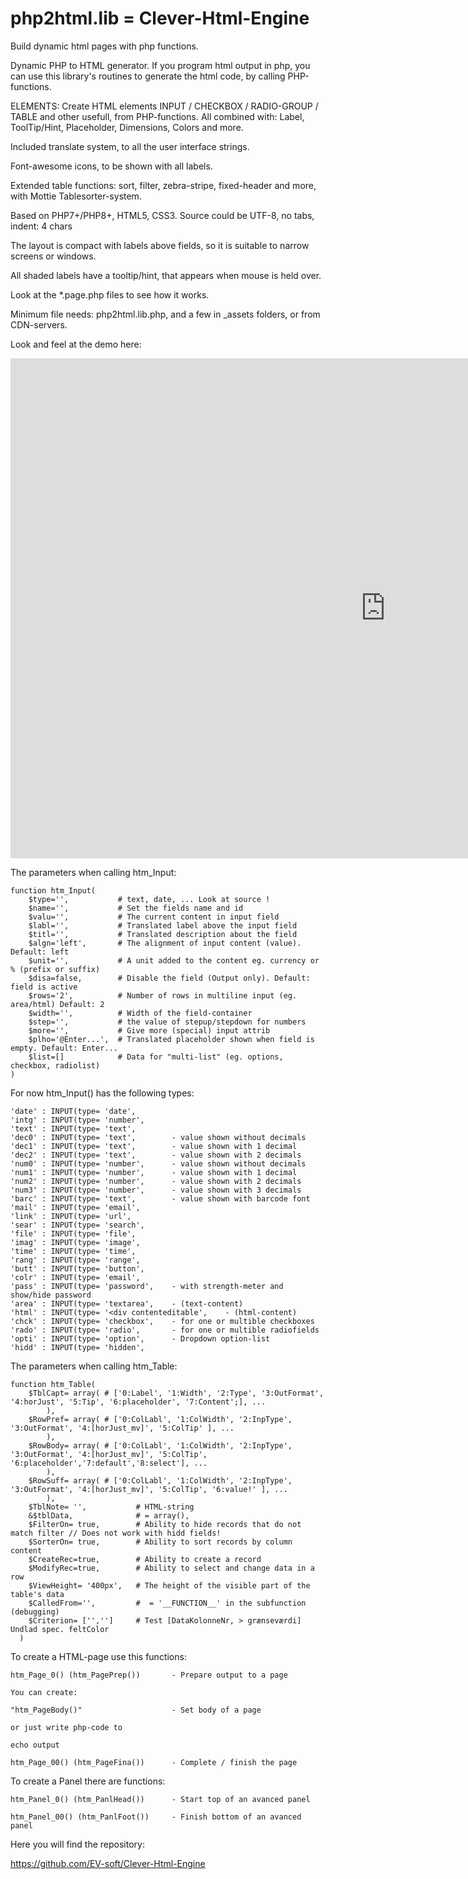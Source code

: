 # php2html.lib = Clever-Html-Engine
Build dynamic html pages with php functions.

Dynamic PHP to HTML generator.
If you program html output in php, you can use this library's routines to generate the html code, by calling PHP-functions.
    
ELEMENTS:
Create HTML elements INPUT / CHECKBOX / RADIO-GROUP / TABLE and other usefull, from PHP-functions.
All combined with: Label, ToolTip/Hint, Placeholder, Dimensions, Colors and more.

Included translate system, to all the user interface strings. 

Font-awesome icons, to be shown with all labels.

Extended table functions: sort, filter, zebra-stripe, fixed-header and more, with Mottie Tablesorter-system.
    
Based on PHP7+/PHP8+, HTML5, CSS3.
Source could be UTF-8, no tabs, indent: 4 chars

The layout is compact with labels above fields, so it is suitable to narrow screens or windows.

All shaded labels have a tooltip/hint, that appears when mouse is held over.

Look at the *.page.php files to see how it works.

Minimum file needs: php2html.lib.php, and a few in _assets folders, or from CDN-servers.

Look and feel at the demo here:

<iframe width="1200px" height="800px" border= "2px solid #000" border-radius= "15px" overflow= "hidden" seamless frameborder="0" src="https://ev-soft.work/p2h/v1.1.0/Proj.demo/CustomerOrder.page.php" > </iframe> 


The parameters when calling htm_Input:

    function htm_Input(
        $type='',           # text, date, ... Look at source !
        $name='',           # Set the fields name and id
        $valu='',           # The current content in input field
        $labl='',           # Translated label above the input field
        $titl='',           # Translated description about the field
        $algn='left',       # The alignment of input content (value). Default: left
        $unit='',           # A unit added to the content eg. currency or % (prefix or suffix)
        $disa=false,        # Disable the field (Output only). Default: field is active
        $rows='2',          # Number of rows in multiline input (eg. area/html) Default: 2
        $width='',          # Width of the field-container
        $step='',           # the value of stepup/stepdown for numbers
        $more='',           # Give more (special) input attrib
        $plho='@Enter...',  # Translated placeholder shown when field is empty. Default: Enter...
        $list=[]            # Data for "multi-list" (eg. options, checkbox, radiolist)
    )

For now htm_Input() has the following types:

    'date' : INPUT(type= 'date',
    'intg' : INPUT(type= 'number',
    'text' : INPUT(type= 'text',
    'dec0' : INPUT(type= 'text',        - value shown without decimals
    'dec1' : INPUT(type= 'text',        - value shown with 1 decimal
    'dec2' : INPUT(type= 'text',        - value shown with 2 decimals
    'num0' : INPUT(type= 'number',      - value shown without decimals
    'num1' : INPUT(type= 'number',      - value shown with 1 decimal
    'num2' : INPUT(type= 'number',      - value shown with 2 decimals
    'num3' : INPUT(type= 'number',      - value shown with 3 decimals
    'barc' : INPUT(type= 'text',        - value shown with barcode font
    'mail' : INPUT(type= 'email',
    'link' : INPUT(type= 'url',
    'sear' : INPUT(type= 'search',
    'file' : INPUT(type= 'file',
    'imag' : INPUT(type= 'image',
    'time' : INPUT(type= 'time',
    'rang' : INPUT(type= 'range',
    'butt' : INPUT(type= 'button',
    'colr' : INPUT(type= 'email',
    'pass' : INPUT(type= 'password',    - with strength-meter and show/hide password
    'area' : INPUT(type= 'textarea',    - (text-content)
    'html' : INPUT(type= '<div contenteditable',    - (html-content)
    'chck' : INPUT(type= 'checkbox',    - for one or multible checkboxes
    'rado' : INPUT(type= 'radio',       - for one or multible radiofields
    'opti' : INPUT(type= 'option',      - Dropdown option-list
    'hidd' : INPUT(type= 'hidden',


The parameters when calling htm_Table:

    function htm_Table(
        $TblCapt= array( # ['0:Label', '1:Width', '2:Type', '3:OutFormat', '4:horJust', '5:Tip', '6:placeholder', '7:Content';], ...
            ),
        $RowPref= array( # ['0:ColLabl', '1:ColWidth', '2:InpType', '3:OutFormat', '4:[horJust_mv]', '5:ColTip' ], ...
            ),
        $RowBody= array( # ['0:ColLabl', '1:ColWidth', '2:InpType', '3:OutFormat', '4:[horJust_mv]', '5:ColTip', '6:placeholder','7:default','8:select'], ...
            ),
        $RowSuff= array( # ['0:ColLabl', '1:ColWidth', '2:InpType', '3:OutFormat', '4:[horJust_mv]', '5:ColTip', '6:value!' ], ...
            ),
        $TblNote= '',           # HTML-string
        &$tblData,              # = array(),
        $FilterOn= true,        # Ability to hide records that do not match filter // Does not work with hidd fields!
        $SorterOn= true,        # Ability to sort records by column content
        $CreateRec=true,        # Ability to create a record
        $ModifyRec=true,        # Ability to select and change data in a row
        $ViewHeight= '400px',   # The height of the visible part of the table's data
        $CalledFrom='',         #  = '__FUNCTION__' in the subfunction (debugging)
        $Criterion= ['','']     # Test [DataKolonneNr, > grænseværdi] Undlad spec. feltColor
      ) 


To create a HTML-page use this functions:

    htm_Page_0() (htm_PagePrep())       - Prepare output to a page

    You can create:

    "htm_PageBody()"                    - Set body of a page

    or just write php-code to 

    echo output

    htm_Page_00() (htm_PageFina())      - Complete / finish the page
    
    
To create a Panel there are functions:

    htm_Panel_0() (htm_PanlHead())      - Start top of an avanced panel

    htm_Panel_00() (htm_PanlFoot())     - Finish bottom of an avanced panel



Here you will find the repository:    

https://github.com/EV-soft/Clever-Html-Engine
